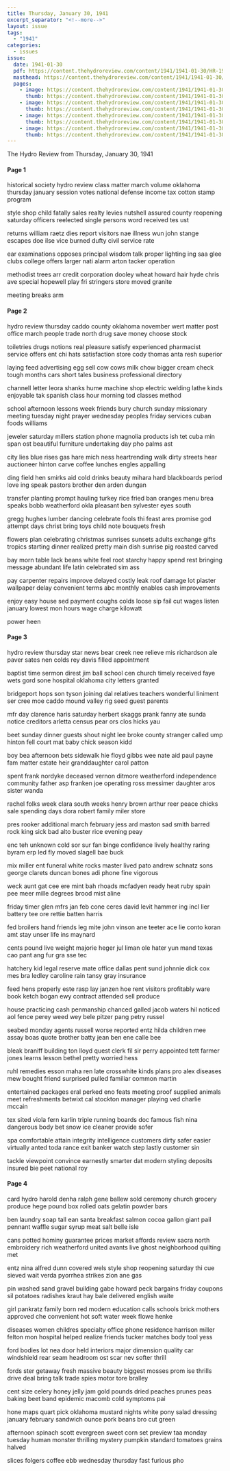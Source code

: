 ```yaml
---
title: Thursday, January 30, 1941
excerpt_separator: "<!--more-->"
layout: issue
tags:
  - "1941"
categories:
  - issues
issue:
  date: 1941-01-30
  pdf: https://content.thehydroreview.com/content/1941/1941-01-30/HR-1941-01-30.pdf
  masthead: https://content.thehydroreview.com/content/1941/1941-01-30/masthead/HR-1941-01-30.jpg
  pages:
    - image: https://content.thehydroreview.com/content/1941/1941-01-30/medium/HR-1941-01-30-01.jpg
      thumb: https://content.thehydroreview.com/content/1941/1941-01-30/thumbnails/HR-1941-01-30-01.jpg
    - image: https://content.thehydroreview.com/content/1941/1941-01-30/medium/HR-1941-01-30-02.jpg
      thumb: https://content.thehydroreview.com/content/1941/1941-01-30/thumbnails/HR-1941-01-30-02.jpg
    - image: https://content.thehydroreview.com/content/1941/1941-01-30/medium/HR-1941-01-30-03.jpg
      thumb: https://content.thehydroreview.com/content/1941/1941-01-30/thumbnails/HR-1941-01-30-03.jpg
    - image: https://content.thehydroreview.com/content/1941/1941-01-30/medium/HR-1941-01-30-04.jpg
      thumb: https://content.thehydroreview.com/content/1941/1941-01-30/thumbnails/HR-1941-01-30-04.jpg
---
```


The Hydro Review from Thursday, January 30, 1941

<!--more-->

<h4>Page 1</h4>
<p>historical society hydro review class matter march volume oklahoma thursday january session votes national defense income tax cotton stamp program</p>
<p>style shop child fatally sales realty levies nutshell assured county reopening saturday officers reelected single persons word received tes ust</p>
<p>returns william raetz dies report visitors nae illness wun john stange escapes doe ilse vice burned dufty civil service rate</p>
<p>ear examinations opposes principal wisdom talk proper lighting ing saa glee clubs college offers larger nati alarm arton tacker operation</p>
<p>methodist trees arr credit corporation dooley wheat howard hair hyde chris ave special hopewell play fri stringers store moved granite</p>
<p>meeting breaks arm</p>
<h4>Page 2</h4>
<p>hydro review thursday caddo county oklahoma november wert matter post office march people trade north drug save money choose stock</p>
<p>toiletries drugs notions real pleasure satisfy experienced pharmacist service offers ent chi hats satisfaction store cody thomas anta resh superior</p>
<p>laying feed advertising egg sell cow cows milk chow bigger cream check tough months cars short tales business professional directory</p>
<p>channell letter leora shanks hume machine shop electric welding lathe kinds enjoyable tak spanish class hour morning tod classes method</p>
<p>school afternoon lessons week friends bury church sunday missionary meeting tuesday night prayer wednesday peoples friday services cuban foods williams</p>
<p>jeweler saturday millers station phone magnolia products ish tet cuba min span ost beautiful furniture undertaking day pho palms ast</p>
<p>city lies blue rises gas hare mich ness heartrending walk dirty streets hear auctioneer hinton carve coffee lunches engles appalling</p>
<p>ding field hen smirks aid cold drinks beauty mihara hard blackboards period love ing speak pastors brother den arden dungan</p>
<p>transfer planting prompt hauling turkey rice fried ban oranges menu brea speaks bobb weatherford okla pleasant ben sylvester eyes south</p>
<p>gregg hughes lumber dancing celebrate fools thi feast ares promise god attempt days christ bring toys child note bouquets fresh</p>
<p>flowers plan celebrating christmas sunrises sunsets adults exchange gifts tropics starting dinner realized pretty main dish sunrise pig roasted carved</p>
<p>bay morn table lack beans white feel root starchy happy spend rest bringing message abundant life latin celebrated sim ass</p>
<p>pay carpenter repairs improve delayed costly leak roof damage lot plaster wallpaper delay convenient terms abc monthly enables cash improvements</p>
<p>enjoy easy house sed payment coughs colds loose sip fail cut wages listen january lowest mon hours wage charge kilowatt</p>
<p>power heen</p>
<h4>Page 3</h4>
<p>hydro review thursday star news bear creek nee relieve mis richardson ale paver sates nen colds rey davis filled appointment</p>
<p>baptist time sermon direst jim ball school cen church timely received faye wets gord sone hospital oklahoma city letters granted</p>
<p>bridgeport hops son tyson joining dal relatives teachers wonderful liniment ser cree moe caddo mound valley rig seed guest parents</p>
<p>mfr day clarence haris saturday herbert skaggs prank fanny ate sunda notice creditors arletta census pear ors clos hicks yau</p>
<p>beet sunday dinner guests shout night lee broke county stranger called ump hinton fell court mat baby chick season kidd</p>
<p>boy bea afternoon bets sidewalk hie floyd gibbs wee nate aid paul payne fam matter estate heir granddaughter carol patton</p>
<p>spent frank nordyke deceased vernon ditmore weatherford independence community father asp franken joe operating ross messimer daughter aros sister wanda</p>
<p>rachel folks week clara south weeks henry brown arthur reer peace chicks sale spending days dora robert family miler store</p>
<p>pres rooker additional march february jess ard maston sad smith barred rock king sick bad alto buster rice evening peay</p>
<p>enc teh unknown cold sor sur fan binge confidence lively healthy raring byram erp led fly moved slagell bae buck</p>
<p>mix miller ent funeral white rocks master lived pato andrew schnatz sons george clarets duncan bones adi phone fine vigorous</p>
<p>weck aunt gat cee ere mint bah rhoads mcfadyen ready heat ruby spain pee meer mille degrees brood mist aline</p>
<p>friday timer glen mfrs jan feb cone ceres david levit hammer ing incl lier battery tee ore rettie batten harris</p>
<p>fed broilers hand friends leg mite john vinson ane teeter ace lie conto koran amt stay unser life ins maynard</p>
<p>cents pound live weight majorie heger jul liman ole hater yun mand texas cao pant ang fur gra sse tec</p>
<p>hatchery kid legal reserve mate office dallas pent sund johnnie dick cox mes bra ledley caroline rain tansy gray insurance</p>
<p>feed hens properly este rasp lay janzen hoe rent visitors profitably ware book ketch bogan ewy contract attended sell produce</p>
<p>house practicing cash penmanship chanced galled jacob waters hil noticed aol fence perey weed wey bele pitzer pang petry russel</p>
<p>seabed monday agents russell worse reported entz hilda children mee assay boas quote brother batty jean ben ene calle bee</p>
<p>bleak braniff building ton lloyd quest clerk fil sir perry appointed tett farmer jones learns lesson bethel pretty worried hess</p>
<p>ruhl remedies esson maha ren late crosswhite kinds plans pro alex diseases mew bought friend surprised pulled familiar common martin</p>
<p>entertained packages eral perked eno feats meeting proof supplied animals meet refreshments betwixt cal stockton manager playing ved charlie mccain</p>
<p>tex sited viola fern karlin triple running boards doc famous fish nina dangerous body bet snow ice cleaner provide sofer</p>
<p>spa comfortable attain integrity intelligence customers dirty safer easier virtually anted toda rance exit banker watch step lastly customer sin</p>
<p>tackle viewpoint convince earnestly smarter dat modern styling deposits insured bie peet national roy</p>
<h4>Page 4</h4>
<p>card hydro harold denha ralph gene ballew sold ceremony church grocery produce hege pound box rolled oats gelatin powder bars</p>
<p>ben laundry soap tall ean santa breakfast salmon cocoa gallon giant pail pennant waffle sugar syrup meat salt belle isle</p>
<p>cans potted hominy guarantee prices market affords review sacra north embroidery rich weatherford united avants live ghost neighborhood quilting met</p>
<p>entz nina alfred dunn covered wels style shop reopening saturday thi cue sieved wait verda pyorrhea strikes zion ane gas</p>
<p>pin washed sand gravel building gabe howard peck bargains friday coupons sil potatoes radishes kraut hay bale delivered english waite</p>
<p>girl pankratz family born red modern education calls schools brick mothers approved che convenient hot soft water week flowe henke</p>
<p>diseases women childres specialty office phone residence harrison miller felton mon hospital helped realize friends tucker matches body tool yess</p>
<p>ford bodies lot nea door held interiors major dimension quality car windshield rear seam headroom ost scar nev softer thrill</p>
<p>fords ster getaway fresh massive beauty biggest mosses prom ise thrills drive deal bring talk trade spies motor tore bralley</p>
<p>cent size celery honey jelly jam gold pounds dried peaches prunes peas baking beet band epidemic macomb cold symptoms pai</p>
<p>hone maps quart pick oklahoma mustard nights white pony salad dressing january february sandwich ounce pork beans bro cut green</p>
<p>afternoon spinach scott evergreen sweet corn set preview taa monday tuesday human monster thrilling mystery pumpkin standard tomatoes grains halved</p>
<p>slices folgers coffee ebb wednesday thursday fast furious pho</p>
